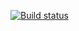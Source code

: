 [![Build status](https://ci.appveyor.com/api/projects/status/2fu2pwli8kymu1nc/branch/main?svg=true)](https://ci.appveyor.com/project/rtw0w/hw16-2/branch/main)